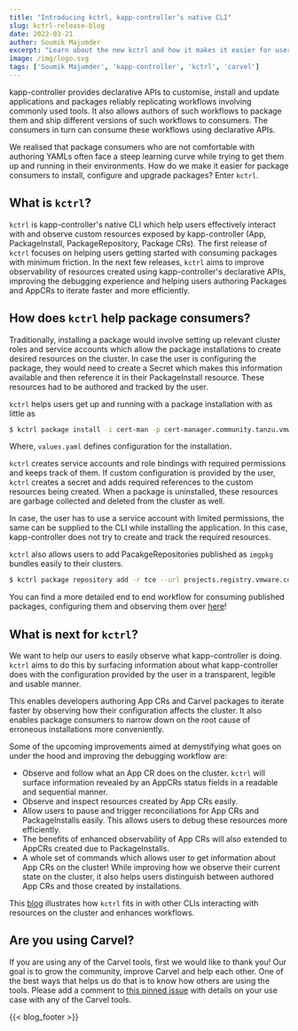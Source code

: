 ```yaml
---
title: "Introducing kctrl, kapp-controller’s native CLI"
slug: kctrl-release-blog
date: 2022-03-21
author: Soumik Majumder
excerpt: "Learn about the new kctrl and how it makes it easier for users to get up and running with Carvel packages."
image: /img/logo.svg
tags: ['Soumik Majumder', 'kapp-controller', 'kctrl', 'carvel']
---
```


kapp-controller provides declarative APIs to customise, install and update applications and packages reliably replicating workflows involving commonly used tools. It also allows authors of such workflows to package them and ship different versions of such workflows to consumers. The consumers in turn can consume these workflows using declarative APIs.

We realised that package consumers who are not comfortable with authoring YAMLs often face a steep learning curve while trying to get them up and running in their environments. How do we make it easier for package consumers to install, configure and upgrade packages? Enter `kctrl`.

## What is `kctrl`?
`kctrl` is kapp-controller's native CLI which help users effectively interact with and observe custom resources exposed by kapp-controller (App, PackageInstall, PackageRepository, Package CRs). The first release of `kctrl` focuses on helping users getting started with consuming packages with minimum friction. In the next few releases, `kctrl` aims to improve observability of resources created using kapp-controller's declarative APIs, improving the debugging experience and helping users authoring Packages and AppCRs to iterate faster and more efficiently.

## How does `kctrl` help package consumers?
Traditionally, installing a package would involve setting up relevant cluster roles and service accounts which allow the package installations to create desired resources on the cluster. In case the user is configuring the package, they would need to create a Secret which makes this information available and then reference it in their PackageInstall resource. These resources had to be authored and tracked by the user.

`kctrl` helps users get up and running with a package installation with as little as
```bash
$ kctrl package install -i cert-man -p cert-manager.community.tanzu.vmware.com --version 1.6.1 --values-file values.yaml
```
Where, `values.yaml` defines configuration for the installation.

`kctrl` creates service accounts and role bindings with required permissions and keeps track of them. If custom configuration is provided by the user, `kctrl` creates a secret and adds required references to the custom resources being created. When a package is uninstalled, these resources are garbage collected and deleted from the cluster as well.

In case, the user has to use a service account with limited permissions, the same can be supplied to the CLI while installing the application. In this case, kapp-controller does not try to create and track the required resources.

`kctrl` also allows users to add PacakgeRepositories published as `imgpkg` bundles easily to their clusters.
```bash
$ kctrl package repository add -r tce --url projects.registry.vmware.com/tce/main:0.10.0
```

You can find a more detailed end to end workflow for consuming published packages, configuring them and observing them over [here](/kapp-controller/docs/develop/kctrl-package-tutorial/)!

## What is next for `kctrl`?
We want to help our users to easily observe what kapp-controller is doing. `kctrl` aims to do this by surfacing information about what kapp-controller does with the configuration provided by the user in a transparent, legible and usable manner.

This enables developers authoring App CRs and Carvel packages to iterate faster by observing how their configuration affects the cluster. It also enables package consumers to narrow down on the root cause of erroneous installations more conveniently.

Some of the upcoming improvements aimed at demystifying what goes on under the hood and improving the debugging workflow are:
- Observe and follow what an App CR does on the cluster. `kctrl` will surface information revealed by an AppCRs status fields in a readable and sequential manner.
- Observe and inspect resources created by App CRs easily.
- Allow users to pause and trigger reconciliations for App CRs and PackageInstalls easily. This allows users to debug these resources more efficiently.
- The benefits of enhanced observability of App CRs will also extended to AppCRs created due to PackageInstalls.
- A whole set of commands which allows user to get information about App CRs on the cluster! While improving how we observe their current state on the cluster, it also helps users distinguish between authored App CRs and those created by installations.

This [blog](/blog/making-the-most-out-of-clis/) illustrates how `kctrl` fits in with other CLIs interacting with resources on the cluster and enhances workflows.

## Are you using Carvel?

If you are using any of the Carvel tools, first we would like to thank you! Our goal is to grow the community, improve Carvel and help each other. One of the best ways that helps us do that is to know how others are using the tools. Please add a comment to [this pinned issue](https://github.com/carvel-dev/carvel/issues/213) with details on your use case with any of the Carvel tools.

{{< blog_footer >}}